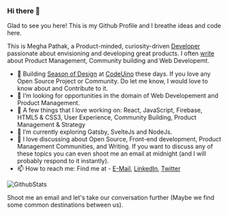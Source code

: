 ### Hi there 👋

Glad to see you here! This is my Github Profile and I breathe ideas and code here. 

This is Megha Pathak, a Product-minded, curiosity-driven [Developer](https://meghapathak.tech/) passionate about envisioning and developing great products.
I often [write](https://medium.com/@meghapathak2013) about Product Management, Community building and Web Developemt.

- 🔭 Building [Season of Design](https://github.com/codeuino/Design-Initiative-Dashboard-frontend) at [CodeUino](https://github.com/codeuino) these days. If you love any Open Source Project or Community. Do let me know, I would love to know about and Contribute to it.
- 🤝 I’m looking for opportunities in the domain of Web Developement and Product Management. 
- 👯 A few things that I love working on: React, JavaScript, Firebase, HTML5 & CSS3, User Experience, Community Building, Product Management & Strategy
- 🌱 I’m currently exploring Gatsby, SvelteJs and NodeJs. 
- 💬 I love discussing about Open Source, Front-end development, Product Management Communities, and Writing. If you want to discuss any of these topics you can even shoot me an email at midnight (and I will probably respond to it instantly). 
- 📫 How to reach me: Find me at - [E-Mail](mailto:meghapathak2013@gmail.com), [LinkedIn](https://www.linkedin.com/in/megha--pathak/), [Twitter](https://twitter.com/Megha_Pathak_)

![GithubStats](https://github-readme-stats.codestackr.vercel.app/api?username=Megha-Pathak&show_icons=true&hide_border=true&count_private=true&include_all_commits=true)

Shoot me an email and let's take our conversation further (Maybe we find some common destinations between us). 

